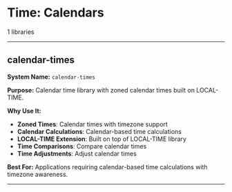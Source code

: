 # Time: Calendars

1 libraries

---

## calendar-times

**System Name:** `calendar-times`

**Purpose:** Calendar time library with zoned calendar times built on LOCAL-TIME.

**Why Use It:**
- **Zoned Times**: Calendar times with timezone support
- **Calendar Calculations**: Calendar-based time calculations
- **LOCAL-TIME Extension**: Built on top of LOCAL-TIME library
- **Time Comparisons**: Compare calendar times
- **Time Adjustments**: Adjust calendar times

**Best For:** Applications requiring calendar-based time calculations with timezone awareness.

---


